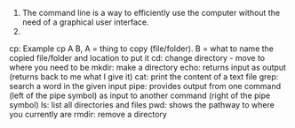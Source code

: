 1. The command line is a way to efficiently use the computer without the need of a graphical user interface.
2. 
cp: Example cp A B, A = thing to copy (file/folder). B = what to name the copied file/folder and location to put it
cd: change directory - move to where you need to be
mkdir: make a directory
echo: returns input as output (returns back to me what I give it)
cat: print the content of a text file
grep: search a word in the given input 
pipe: provides output from one command (left of the pipe symbol) as input to another command (right of the pipe symbol)
ls: list all directories and files
pwd: shows the pathway to where you currently are
rmdir: remove a directory